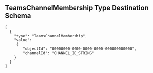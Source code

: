 ## TeamsChannelMembership Type Destination Schema

```
[
  {
    "type": "TeamsChannelMembership",
    "value":
     {
        "objectId": "00000000-0000-0000-0000-000000000000",
        "channelId": "CHANNEL_ID_STRING"
    }
  }
]
```

